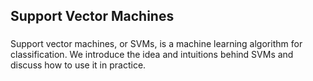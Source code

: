 ## Support Vector Machines
###
Support vector machines, or SVMs, is a machine learning algorithm for classification. We introduce the idea and intuitions behind SVMs and discuss how to use it in practice.
###
